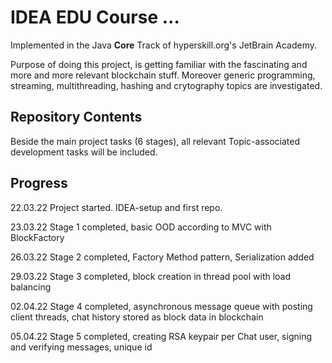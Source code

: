 # IDEA EDU Course ...

Implemented in the Java <b>Core</b> Track of hyperskill.org's JetBrain Academy.

Purpose of doing this project, is getting familiar with the fascinating and more and more relevant
blockchain stuff. Moreover generic programming, streaming, multithreading, hashing and crytography 
topics are investigated.

[//]: # (Project was completed on xx.0d.22.)

## Repository Contents

Beside the main project tasks (6 stages), all relevant Topic-associated development
tasks will be included. 

## Progress

22.03.22 Project started. IDEA-setup and first repo.

23.03.22 Stage 1 completed, basic OOD according to MVC with BlockFactory

26.03.22 Stage 2 completed, Factory Method pattern, Serialization added

29.03.22 Stage 3 completed, block creation in thread pool with load balancing

02.04.22 Stage 4 completed, asynchronous message queue with posting client threads, chat history stored as block data in blockchain

05.04.22 Stage 5 completed, creating RSA keypair per Chat user, signing and verifying messages, unique id